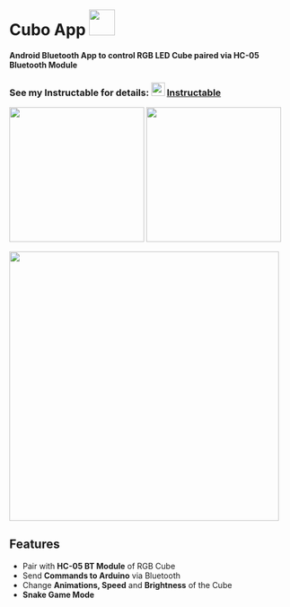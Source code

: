 # Cubo App <img src="https://i.imgur.com/KR0pj8T.png" width="46">
#### Android Bluetooth App to control RGB LED Cube paired via HC-05 Bluetooth Module
### See my Instructable for details: <img src="https://i.pinimg.com/originals/1b/3b/cd/1b3bcd36dafc998e58f5dac2b84fdeea.png" height="24"> [Instructable](https://www.instructables.com/id/RGB-LED-Cube-With-Bluetooth-App-AnimationCreator/)
<img src="https://i.imgur.com/I6uUkrB.png" width="240px"> <img src="https://i.imgur.com/G8GPQqi.png" width="240px">

 <img src="https://i.imgur.com/MacRgVj.png" width="480px">

## Features
* Pair with **HC-05 BT Module** of RGB Cube
* Send **Commands to Arduino** via Bluetooth
* Change **Animations, Speed** and **Brightness** of the Cube
* **Snake Game Mode**

